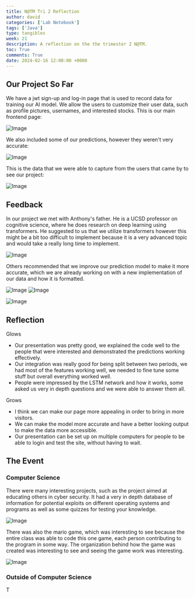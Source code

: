```yaml
---
title: N@TM Tri 2 Reflection
author: david
categories: ['Lab Notebook']
tags: ['Java']
type: tangibles
week: 21
description: A reflection on the the trimester 2 N@TM.
toc: True
comments: True
date: 2024-02-16 12:00:00 +0000
---
```


## Our Project So Far

We have a jwt sign-up and log-in page that is used to record data for training our AI model. We allow the users to customize their user data, such as profile pictures, usernames, and interested stocks. This is our main frontend page:

![Image](https://github.com/nighthawkcoders/teacher_portfolio/assets/111480448/0a256321-cca7-454e-993e-8390da0e02ea)

We also included some of our predictions, however they weren't very accurate:

![Image](https://github.com/nighthawkcoders/teacher_portfolio/assets/111480448/bbd6141a-f875-4a32-85e4-768c3c38e668)

This is the data that we were able to capture from the users that came by to see our project:

![Image](https://github.com/nighthawkcoders/teacher_portfolio/assets/111480448/48d48c25-b191-4502-b8d6-e52511a3dfb6)


## Feedback

In our project we met with Anthony's father. He is a UCSD professor on cognitive science, where he does research on deep learning using transformers. He suggested to us that we utilize transformers however this might be a bit too difficult to implement because it is a very advanced topic and would take a really long time to implement.

![Image](https://github.com/nighthawkcoders/teacher_portfolio/assets/111480448/0e7d3b6e-5100-4c34-b714-385bf4e6cc91)

Others recommended that we improve our prediction model to make it more accurate, which we are already working on with a new implementation of our data and how it is formatted.

![Image](https://github.com/nighthawkcoders/teacher_portfolio/assets/111480448/f7cbe5e3-b884-4561-a5c8-0eef8878e13d)
![Image](https://github.com/nighthawkcoders/teacher_portfolio/assets/111480448/5a6b7002-9c63-43dd-a100-5f2ab2649d9f)

![Image](https://github.com/nighthawkcoders/teacher_portfolio/assets/111480448/84263b7b-c7ff-4711-98aa-656c867c878d)

## Reflection

Glows
- Our presentation was pretty good, we explained the code well to the people that were interested and demonstrated the predictions working effectively.
- Our integration was really good for being split between two periods, we had most of the features working well, we needed to fine tune some stuff but overall everything worked well.
- People were impressed by the LSTM network and how it works, some asked us very in depth questions and we were able to answer them all.

Grows
- I think we can make our page more appealing in order to bring in more visitors.
- We can make the model more accurate and have a better looking output to make the data more accessible.
- Our presentation can be set up on multiple computers for people to be able to login and test the site, without having to wait.

## The Event

### Computer Science

There were many interesting projects, such as the project aimed at educating others in cyber security. It had a very in depth database of information for potential exploits on different operating systems and programs as well as some quizzes for testing your knowledge.

![Image](https://github.com/nighthawkcoders/teacher_portfolio/assets/111480448/7b8d909d-0181-44c6-b3d2-ff773d3a3f4a)

There was also the mario game, which was interesting to see because the entire class was able to code this one game, each person contributing to the program in some way. The organization behind how the game was created was interesting to see and seeing the game work was interesting.

![Image](https://github.com/nighthawkcoders/teacher_portfolio/assets/111480448/22891e00-2d7a-4ad9-a06f-a9fab94513c9)

### Outside of Computer Science

T
